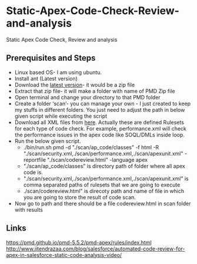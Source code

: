 # Static-Apex-Code-Check-Review-and-analysis
Static Apex Code Check, Review and analysis

## Prerequisites and Steps
* Linux based OS- I am using ubuntu.
* Install ant (Latest version)
* Download the [latest version](https://help.github.com/articles/basic-writing-and-formatting-syntax/)- it would be a zip file
* Extract that zip file- it will make a folder with name of PMD Zip file
* Open terminal and change your directory to that PMD folder
* Create a folder ‘scan’- you can manage your own - I just created to keep my stuffs in different folders. You just need to adjust the path in below given script while executing the script
* Download all XML files from [here](https://help.github.com/articles/basic-writing-and-formatting-syntax/). Actually these are defined Rulesets for each type of code check. For example, performance.xml will check the performance issues in the apex code like SOQL/DMLs inside loop.
* Run the below given script. 
     - ./bin/run.sh pmd -d "./scan/ap_code/classes" -f html -R "./scan/security.xml,./scan/performance.xml,./scan/apexunit.xml"      - reportfile "./scan/codereview.html" -language apex
     - "./scan/ap_code/classes"     is directory path of folder where all apex code is.
     - "./scan/security.xml,./scan/performance.xml,./scan/apexunit.xml"    is comma separated paths of rulesets that we are going to execute
     - ./scan/codereview.html"   is direcoty path and name of file in which you are going to store the result of code scan.
* Now go to path and there should be a file codereview.html in scan folder with results

## Links
https://pmd.github.io/pmd-5.5.2/pmd-apex/rules/index.html
http://www.jitendrazaa.com/blog/salesforce/automated-code-review-for-apex-in-salesforce-static-code-analysis-video/

